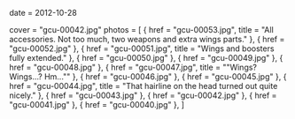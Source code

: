 
date = 2012-10-28


cover = "gcu-00042.jpg"
photos = [
{ href = "gcu-00053.jpg", title = "All accessories. Not too much, two weapons and extra wings parts." },
{ href = "gcu-00052.jpg" },
{ href = "gcu-00051.jpg", title = "Wings and boosters fully extended." },
{ href = "gcu-00050.jpg" },
{ href = "gcu-00049.jpg" },
{ href = "gcu-00048.jpg" },
{ href = "gcu-00047.jpg", title = "&quot;Wings? Wings...? Hm...&quot;" },
{ href = "gcu-00046.jpg" },
{ href = "gcu-00045.jpg" },
{ href = "gcu-00044.jpg", title = "That hairline on the head turned out quite nicely." },
{ href = "gcu-00043.jpg" },
{ href = "gcu-00042.jpg" },
{ href = "gcu-00041.jpg" },
{ href = "gcu-00040.jpg" },
]
